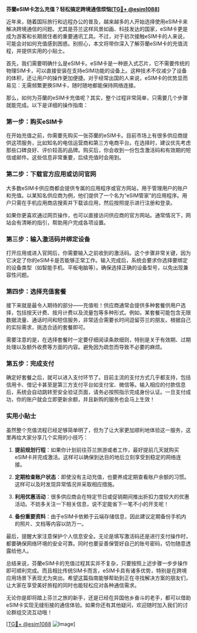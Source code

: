 **芬蘭eSIM卡怎么充值？轻松搞定跨境通信烦恼[[TG💪+ @esim1088](https://t.me/s/esim1088)]**

近年来，随着国际旅行和远程办公的普及，越来越多的人开始选择使用eSIM卡来解决跨境通信的问题。尤其是芬兰这样风景如画、科技发达的国家，eSIM卡更是成为游客和长期居住者的重要通讯工具。不过，对于初次接触eSIM卡的人来说，可能会对如何充值感到困惑。别担心，本文将带你深入了解芬蘭eSIM卡的充值流程，并提供实用的小贴士。

首先，我们需要明确什么是eSIM卡。eSIM卡是一种嵌入式芯片，它不需要传统的物理SIM卡，可以直接安装在支持eSIM功能的设备上。这种技术不仅减少了设备的体积，还让用户的操作更加便捷。对于经常出国的人来说，eSIM卡的优势显而易见：无需频繁更换SIM卡，随时随地都能保持网络连接。

那么，如何为芬蘭的eSIM卡充值呢？其实，整个过程非常简单，只需要几个步骤就能完成。以下是详细的操作指南：

### 第一步：购买eSIM卡

在开始充值之前，你需要先购买一张芬蘭的eSIM卡。目前市场上有很多供应商提供这项服务，比如知名的电信运营商和第三方电商平台。在选择时，建议优先考虑那些口碑良好、评价较高的品牌。购买后，你会收到一份包含激活码和有效期的短信或邮件。这些信息非常重要，后续充值时会用到。

### 第二步：下载官方应用或访问官网

大多数eSIM卡供应商都会提供专属的应用程序或官方网站，用于管理用户的账户和充值。以某知名供应商为例，他们提供了一个名为“eSIM管家”的应用程序。用户只需在手机应用商店搜索并下载该应用，然后按照提示进行注册和登录。

如果你更喜欢通过网页操作，也可以直接访问供应商的官方网站。通常情况下，网站会有清晰的指引，帮助用户完成各项设置。

### 第三步：输入激活码并绑定设备

打开应用或进入官网后，你需要输入之前收到的激活码。这个步骤非常关键，因为它决定了你的eSIM卡是否能够正常工作。输入完成后，系统会要求你选择要绑定的设备类型（如智能手机、平板电脑等）。确保选择正确的设备型号，以免出现兼容性问题。

### 第四步：选择充值套餐

接下来就是最令人期待的部分——充值啦！供应商通常会提供多种套餐供用户选择，包括按天计费、按月计费以及流量包等多种形式。例如，某套餐可能包含无限数据流量、通话时间和短信服务，非常适合需要长时间逗留芬兰的朋友。根据自己的实际需求，挑选合适的套餐即可。

需要注意的是，在选择套餐时一定要仔细阅读条款细则，特别是关于有效期、过期处理以及额外收费等方面的内容。避免因为疏忽而导致不必要的麻烦。

### 第五步：完成支付

确定好套餐之后，就可以进入支付环节了。目前主流的支付方式几乎都支持，包括信用卡、借记卡甚至是第三方支付平台如支付宝、微信等。输入相应的付款信息后，系统会自动跳转至安全验证页面，请务必按照指示完成身份认证。一旦支付成功，你的账户就会立即更新余额，并且新购的服务也会马上生效！

### 实用小贴士

虽然整个充值流程已经足够简单明了，但为了让大家更加顺利地体验这一服务，这里再给大家分享几个实用的小技巧：

1. **提前规划行程**：如果你计划前往芬兰旅游或者工作，最好提前几天就购买eSIM卡并完成激活。这样可以确保到达目的地后立刻享受到稳定的网络连接。
   
2. **定期检查账户状态**：即使没有主动充值，也要养成定期查看账户余额的习惯。这样可以及时发现异常情况并采取相应措施。

3. **利用优惠活动**：很多供应商会在特定节日或促销期间推出折扣力度较大的优惠活动。不妨多关注一下相关信息，说不定能省下一笔不小的开支呢！

4. **备份重要资料**：由于eSIM卡依赖于云端存储信息，因此建议定期备份手机内的照片、文档等内容以防万一。

最后，提醒大家注意保护个人信息安全。无论是填写激活码还是进行支付操作时，都要确保网络环境的安全可靠。同时也要妥善保管好自己的账号密码，切勿随意透露给他人。

总结来说，芬蘭eSIM卡的充值过程其实并不复杂，只要按照上述步骤一步步操作即可顺利完成。而且相比传统SIM卡而言，eSIM卡具有诸多优势，特别是在跨境应用场景下表现尤为突出。希望这篇指南能够帮助到正在寻找解决方案的朋友们，让大家在享受美好旅程的同时也能轻松应对各种通信需求。

无论你是即将踏上芬兰之旅的新手，还是已经在异国他乡奋斗的老手，都可以借助eSIM卡实现无缝衔接的通信体验。如果你还有其他疑问，欢迎随时加入我们的讨论群组交流互动哦！

[[TG💪+ @esim1088](https://t.me/s/esim1088) ![Image](https://i.postimg.cc/4NQfJmqS/Snipaste-2025-05-13-00-14-12.png)]